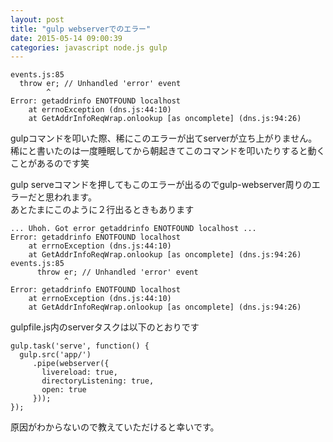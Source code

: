 ```yaml
---
layout: post
title: "gulp webserverでのエラー"
date: 2015-05-14 09:00:39
categories: javascript node.js gulp
---
```

<pre><code>events.js:85
  throw er; // Unhandled 'error' event
        ^
Error: getaddrinfo ENOTFOUND localhost
    at errnoException (dns.js:44:10)
    at GetAddrInfoReqWrap.onlookup [as oncomplete] (dns.js:94:26)
</code></pre>

<p>gulpコマンドを叩いた際、稀にこのエラーが出てserverが立ち上がりません。稀にと書いたのは一度睡眠してから朝起きてこのコマンドを叩いたりすると動くことがあるのです笑</p>

<p>gulp serveコマンドを押してもこのエラーが出るのでgulp-webserver周りのエラーだと思われます。<br>
あとたまにこのように２行出るときもあります</p>

<pre><code>... Uhoh. Got error getaddrinfo ENOTFOUND localhost ...
Error: getaddrinfo ENOTFOUND localhost
    at errnoException (dns.js:44:10)
    at GetAddrInfoReqWrap.onlookup [as oncomplete] (dns.js:94:26)
events.js:85
      throw er; // Unhandled 'error' event
            ^
Error: getaddrinfo ENOTFOUND localhost
    at errnoException (dns.js:44:10)
    at GetAddrInfoReqWrap.onlookup [as oncomplete] (dns.js:94:26)
</code></pre>

<p>gulpfile.js内のserverタスクは以下のとおりです</p>

<pre><code>gulp.task('serve', function() {
  gulp.src('app/')
     .pipe(webserver({
       livereload: true,
       directoryListening: true,
       open: true
     }));
});
</code></pre>

<p>原因がわからないので教えていただけると幸いです。</p>
